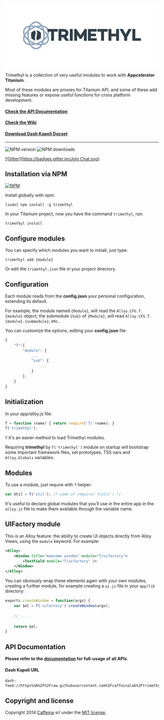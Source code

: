![image](logo.jpg)

Trimethyl is a collection of very useful modules to work with **Appcelerator Titanium**.

Most of these modules are proxies for Titanium API, and some of these add missing features or expose useful functions for cross platform development.

#### [Check the API Documentation](http://caffeinalab.github.io/Trimethyl)

#### [Check the Wiki](https://github.com/caffeinalab/trimethyl/wiki)

#### [Download Dash Kapeli Docset](https://github.com/caffeinalab/trimethyl/blob/master/docset/Trimethyl.tgz?raw=1)

---

![NPM version](https://img.shields.io/npm/dm/trimethyl.svg)
![NPM downloads](https://img.shields.io/npm/dt/trimethyl.svg)

[![Gitter](https://badges.gitter.im/Join Chat.svg)](https://gitter.im/CaffeinaLab/Trimethyl?utm_source=badge&utm_medium=badge&utm_campaign=pr-badge&utm_content=badge)

## Installation via NPM

[![NPM](https://nodei.co/npm/trimethyl.png)](https://npmjs.org/package/trimethyl)

Install globally with npm:

```
[sudo] npm install -g trimethyl
```

In your Titanium project, now you have the command `trimethyl`, run:

```
trimethyl install
```

## Configure modules

You can specify which modules you want to install, just type:

```
trimethyl add {module}
```

Or edit the `trimethyl.json` file in your project directory.

## Configuration

Each module reads from the **config.json** your personal configuration, extending its default.

For example, the module named `{Module}`, will read the `Alloy.CFG.T.{module}` object; the submodule `{Sub}` of `{Module}`, will read `Alloy.CFG.T.{module}.{submodule}`; etc..

You can customize the options, editing your **config.json** file:

```javascript
{
	"T":{
		"module": {
			...
			"sub": {
				...
			}
		},
	}
}
```

## Initialization

In your *app/alloy.js* file:

```javascript
T = function (name) { return require('T/'+name); }
T('trimethyl');
```

`T` it's an easier method to load Trimethyl modules.

Requiring **trimethyl** by `T('trimethyl')` module on startup will bootstrap some important framework files, set prototypes, TSS vars and `Alloy.Globals` variables.

## Modules

To use a module, just require with `T` helper:

```javascript
var Util = T('util'); /* same of require('T/util') */
```

It's useful to declare global modules that you'll use in the entire app in the `alloy.js` file to make them available through the variable name.

## UIFactory module

This is an Alloy feature: the ability to create UI objects directly from Alloy Views, using the `module` keyword. For example:

```xml
<Alloy>
	<Window title="Awesome window" module="T/uifactory">
		<TextField module="T/uifactory" />
	</Window>
</Alloy>
```

You can obviously wrap these elements again with your own modules, creating a further module, for example creating a `ui.js` file in your `app/lib` directory:

```js
exports.createWindow = function(args) {
	var $el = T('uifactory').createWindow(args);

	// ...

	return $el;
}
```


## API Documentation

**Please refer to the [documentation](http://caffeinalab.github.io/Trimethyl/) for full-usage of all APIs**.

#### Dash Kapeli URL

```
dash-feed://https%3A%2F%2Fraw.githubusercontent.com%2Fcaffeinalab%2Ftrimethyl%2Fmaster%2Fdocset%2FTrimethyl.xml
```


## Copyright and license

Copyright 2014 [Caffeina](http://caffeina.co) srl under the [MIT license](LICENSE).
